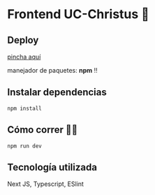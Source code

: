 # Frontend UC-Christus 🏥

## Deploy

[pincha aquí](http://localhost:3000/dashboard)

manejador de paquetes: **npm** ‼️

## Instalar dependencias
`npm install`

## Cómo correr 🏇🏻
`npm run dev`

## Tecnología utilizada
Next JS, Typescript, ESlint

